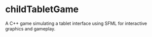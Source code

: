 # childTabletGame
A C++ game simulating a tablet interface using SFML for interactive graphics and gameplay.
